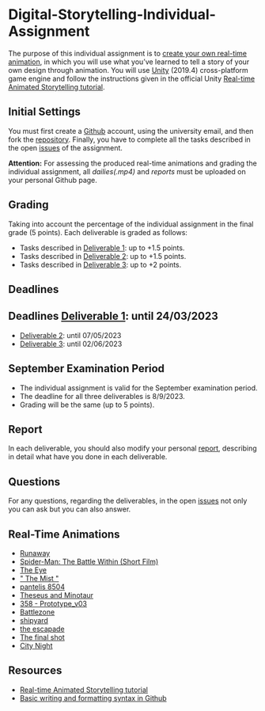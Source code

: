 # Digital-Storytelling-Individual-Assignment

The purpose of this individual assignment is to [create your own real-time animation](https://learn.unity.com/tutorial/final-project?uv=2019.4&courseId=5ee00851edbc2a0022274f75#), in which you will use what you’ve learned to tell a story of your own design through animation. You will use [Unity](https://unity.com/) (2019.4) cross-platform game engine and follow the instructions given in the official Unity [Real-time Animated Storytelling tutorial](https://learn.unity.com/course/real-time-animated-storytelling/?tab=overview&uv=2019.4). 

## Initial Settings
You must first create a [Github](https://github.com/) account, using the university email, and then fork the [repository](https://github.com/merkourisa/Digital-Storytelling-Individual-Assignment). Finally, you have to complete all the tasks described in the open [issues](https://github.com/merkourisa/Digital-Storytelling-Individual-Assignment/issues) of the assignment.

**Attention:** For assessing the produced real-time animations and grading the individual assignment, all _dailies(.mp4)_ and _reports_ must be uploaded on your personal Github page.

## Grading 
Taking into account the percentage of the individual assignment in the final grade (5 points). Each deliverable is graded as follows:
- Tasks described in [Deliverable 1](https://github.com/merkourisa/Digital-Storytelling-Individual-Assignment/issues/1): up to +1.5 points. 
- Tasks described in [Deliverable 2](https://github.com/merkourisa/Digital-Storytelling-Individual-Assignment/issues/2): up to +1.5 points.
- Tasks described in [Deliverable 3](https://github.com/merkourisa/Digital-Storytelling-Individual-Assignment/issues/3): up to +2 points.

## Deadlines
## Deadlines [Deliverable 1](https://github.com/merkourisa/Digital-Storytelling-Individual-Assignment/issues/1): until 24/03/2023 
- [Deliverable 2](https://github.com/merkourisa/Digital-Storytelling-Individual-Assignment/issues/2): until 07/05/2023
- [Deliverable 3](https://github.com/merkourisa/Digital-Storytelling-Individual-Assignment/issues/3): until 02/06/2023

## September Examination Period
- The individual assignment is valid for the September examination period.
- The deadline for all three deliverables is 8/9/2023.
- Grading will be the same (up to 5 points). 

## Report
In each deliverable, you should also modify your personal [report](my_report/README.md), describing in detail what have you done in each deliverable.

## Questions

For any questions, regarding the deliverables, in the open [issues](https://github.com/merkourisa/Digital-Storytelling-Individual-Assignment/issues) not only you can ask but you can also answer. 

## Real-Time Animations
- [Runaway](https://www.youtube.com/watch?v=UaXOgPFslOI)
- [Spider-Man: The Battle Within (Short Film)](https://www.youtube.com/watch?v=5iXBQ2fdvYI)
- [The Eye](https://www.youtube.com/watch?v=lu7ikQQtXZc)
- [" The Mist "](https://www.youtube.com/watch?v=0RE_MfXTKqw)
- [pantelis 8504](https://www.youtube.com/watch?v=46p5fzX4-xY)
- [Theseus and Minotaur](https://user-images.githubusercontent.com/100956280/239510032-9a13976a-ad92-493a-9001-6d5c79f912cd.mp4)
- [358 - Prototype_v03](https://www.youtube.com/watch?v=W0q_ac8RWXg)
- [Battlezone](https://user-images.githubusercontent.com/117390085/236721624-983e90cb-9b48-40ea-8d46-2c65faa5a610.mp4)
- [shipyard](https://user-images.githubusercontent.com/101411488/242855957-01f4e4ac-dfa0-4d8b-9c06-a39518df8f83.mp4)
- [the escapade](https://user-images.githubusercontent.com/101007425/239237835-303b1fdd-9b22-49b5-acb8-729939df27df.mp4)
- [The final shot](https://user-images.githubusercontent.com/100956044/240373060-f3412fd8-d9ae-4ec7-86a2-789df6c1584b.mp4)
- [City Night](https://user-images.githubusercontent.com/100948882/239680461-19e7914e-6300-43d8-adbb-64286cc69112.mp4)

## Resources

- [Real-time Animated Storytelling tutorial](https://learn.unity.com/course/real-time-animated-storytelling/?tab=overview&uv=2019.4)
- [Basic writing and formatting syntax in Github](https://docs.github.com/en/get-started/writing-on-github/getting-started-with-writing-and-formatting-on-github/basic-writing-and-formatting-syntax)
